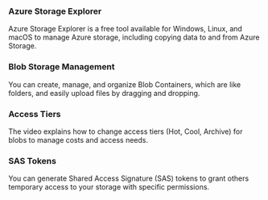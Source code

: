 ### Azure Storage Explorer

Azure Storage Explorer is a free tool available for Windows, Linux, and macOS to manage Azure storage, including copying data to and from Azure Storage.

### Blob Storage Management

You can create, manage, and organize Blob Containers, which are like folders, and easily upload files by dragging and dropping.

### Access Tiers

The video explains how to change access tiers (Hot, Cool, Archive) for blobs to manage costs and access needs.

### SAS Tokens

You can generate Shared Access Signature (SAS) tokens to grant others temporary access to your storage with specific permissions.
